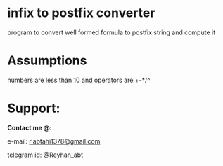 # infix to postfix converter  
program to convert well formed formula to postfix string and compute it  
# Assumptions  
numbers are less than 10 and operators are +-*/^  
# Support:

**Contact me @:**

e-mail: r.abtahi1378@gmail.com

telegram id: @Reyhan_abt


